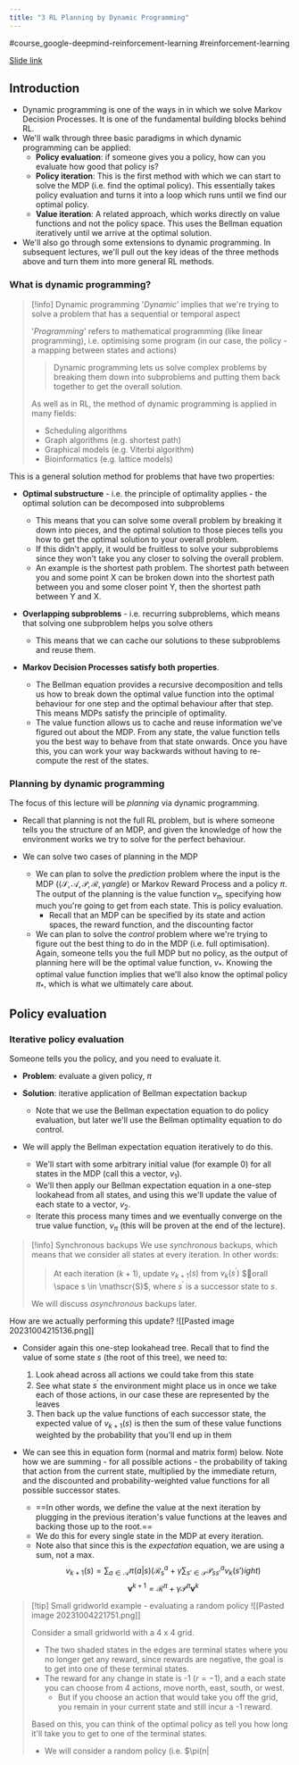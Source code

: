 ```yaml
---
title: "3 RL Planning by Dynamic Programming"
---
```

#course_google-deepmind-reinforcement-learning #reinforcement-learning 

[Slide link](https://www.davidsilver.uk/wp-content/uploads/2020/03/DP.pdf)
## Introduction

- Dynamic programming is one of the ways in in which we solve Markov Decision Processes. It is one of the fundamental building blocks behind RL.
- We'll walk through three basic paradigms in which dynamic programming can be applied:
    - **Policy evaluation**: if someone gives you a policy, how can you evaluate how good that policy is?
    - **Policy iteration**: This is the first method with which we can start to solve the MDP (i.e. find the optimal policy). This essentially takes policy evaluation and turns it into a loop which runs until we find our optimal policy.
    - **Value iteration**: A related approach, which works directly on value functions and not the policy space. This uses the Bellman equation iteratively until we arrive at the optimal solution.
- We'll also go through some extensions to dynamic programming. In subsequent lectures, we'll pull out the key ideas of the three methods above and turn them into more general RL methods.

### What is dynamic programming?

> [!info] Dynamic programming
> '*Dynamic*' implies that we're trying to solve a problem that has a sequential or temporal aspect
> 
> '*Programming*' refers to mathematical programming (like linear programming), i.e. optimising some program (in our case, the policy - a mapping between states and actions)
> 
> > Dynamic programming lets us solve complex problems by breaking them down into subproblems and putting them back together to get the overall solution.
> 
> As well as in RL, the method of dynamic programming is applied in many fields:
> - Scheduling algorithms
> - Graph algorithms (e.g. shortest path)
> - Graphical models (e.g.  Viterbi algorithm)
> - Bioinformatics (e.g. lattice models)

This is a general solution method for problems that have two properties:

- **Optimal substructure** - i.e. the principle of optimality applies - the optimal solution can be decomposed into subproblems
    - This means that you can solve some overall problem by breaking it down into pieces, and the optimal solution to those pieces tells you how to get the optimal solution to your overall problem.
    - If this didn't apply, it would be fruitless to solve your subproblems since they won't take you any closer to solving the overall problem.
    - An example is the shortest path problem. The shortest path between you and some point X can be broken down into the shortest path between you and some closer point Y, then the shortest path between Y and X.

- **Overlapping subproblems** - i.e. recurring subproblems, which means that solving one subproblem helps you solve others
    - This means that we can cache our solutions to these subproblems and reuse them.

- **Markov Decision Processes satisfy both properties**.
    - The Bellman equation provides a recursive decomposition and tells us how to break down the optimal value function into the optimal behaviour for one step and the optimal behaviour after that step. This means MDPs satisfy the principle of optimality.
    - The value function allows us to cache and reuse information we've figured out about the MDP. From any state, the value function tells you the best way to behave from that state onwards. Once you have this, you can work your way backwards without having to re-compute the rest of the states.

### Planning by dynamic programming

The focus of this lecture will be *planning* via dynamic programming.

- Recall that planning is not the full RL problem, but is where someone tells you the structure of an MDP, and given the knowledge of how the environment works we try to solve for the perfect behaviour.

- We can solve two cases of planning in the MDP
    - We can plan to solve the *prediction* problem where the input is the MDP ($\langle \mathscr{S}, \mathscr{A}, \mathscr{P}, \mathscr{R}, \gamma angle$) or Markov Reward Process and a policy $\pi$. The output of the planning is the value function $v_\pi$, specifying how much you're going to get from each state. This is policy evaluation. 
        - Recall that an MDP can be specified by its state and action spaces, the reward function, and the discounting factor
    - We can plan to solve the *control* problem where we're trying to figure out the best thing to do in the MDP (i.e. full optimisation). Again, someone tells you the full MDP but no policy, as the output of planning here will be the optimal value function, $v_*$. Knowing the optimal value function implies that we'll also know the optimal policy $\pi_*$, which is what we ultimately care about.

## Policy evaluation
### Iterative policy evaluation

Someone tells you the policy, and you need to evaluate it.

- **Problem**: evaluate a given policy, $\pi$
- **Solution**: iterative application of Bellman expectation backup
    - Note that we use the Bellman expectation equation to do policy evaluation, but later we'll use the Bellman optimality equation to do control.

- We will apply the Bellman expectation equation iteratively to do this. 
    - We'll start with some arbitrary initial value (for example 0) for all states in the MDP (call this a vector, $v_1$).
    - We'll then apply our Bellman expectation equation in a one-step lookahead from all states, and using this we'll update the value of each state to a vector, $v_2$.
    - Iterate this process many times and we eventually converge on the true value function, $v_\pi$ (this will be proven at the end of the lecture).

> [!info] Synchronous backups
> We use *synchronous* backups, which means that we consider all states at every iteration. In other words:
> 
> > At each iteration ($k + 1$), update $v_{k+1}(s)$ from $v_k(s^\prime)$ $orall \space s \in \mathscr{S}$, where $s^\prime$ is a successor state to $s$.
>   
> We will discuss *asynchronous* backups later.

How are we actually performing this update?
 ![[Pasted image 20231004215136.png]]

- Consider again this one-step lookahead tree. Recall that to find the value of some state $s$ (the root of this tree), we need to:
    1. Look ahead across all actions we could take from this state
    2. See what state $s^\prime$ the environment might place us in once we take each of those actions, in our case these are represented by the leaves
    3. Then back up the value functions of each successor state, the expected value of $v_{k+1}(s)$ is then the sum of these value functions weighted by the probability that you'll end up in them

- We can see this in equation form (normal and matrix form) below. Note how we are summing - for all possible actions - the probability of taking that action from the current state, multiplied by the immediate return, and the discounted and probability-weighted value functions for all possible successor states.
    - ==In other words, we define the value at the next iteration by plugging in the previous iteration's value functions at the leaves and backing those up to the root.== 
    - We do this for every single state in the MDP at every iteration.
    - Note also that since this is the *expectation* equation, we are using a sum, not a max.
$$v_{k+1}(s) = \sum_{a \in \mathscr{A}} \pi(a|s) \left( \mathscr{R}^a_s + \gamma \sum_{s' \in \mathscr{S}} \mathscr{P}_{ss'}^a v_k(s') ight)$$
$$\mathbf{v}^{k+1} = \mathscr{R}^\pi + \gamma \mathscr{P}^\pi \mathbf{v}^k$$

> [!tip] Small gridworld example - evaluating a random policy
> ![[Pasted image 20231004221751.png]]
> 
> Consider a small gridworld with a 4 x 4 grid.
> - The two shaded states in the edges are terminal states where you no longer get any reward, since rewards are negative, the goal is to get into one of these terminal states.
> - The reward for any change in state is -1 ($r = -1$), and a each state you can choose from 4 actions, move north, east, south, or west. 
>     - But if you choose an action that would take you off the grid, you remain in your current state and still incur a -1 reward.
> 
> Based on this, you can think of the optimal policy as tell you how long it'll take you to get to one of the terminal states.
> - We will consider a random policy (i.e. $\pi(n|